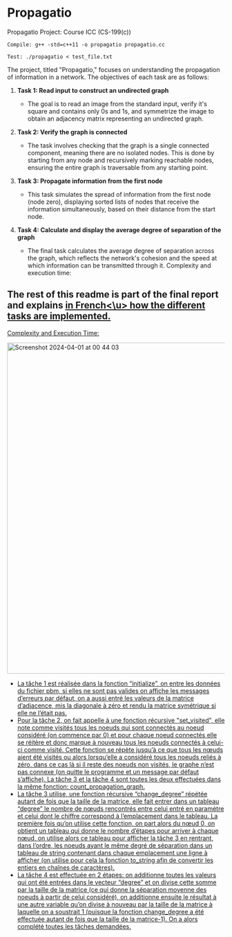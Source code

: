 # Propagatio
Propagatio Project: Course ICC (CS-199(c))
```c++11
Compile: g++ -std=c++11 -o propagatio propagatio.cc
```
```c++11
Test: ./propagatio < test_file.txt
```

The project, titled "Propagatio," focuses on understanding the propagation of information in a network. The objectives of each task are as follows:

1. **Task 1: Read input to construct an undirected graph**
   - The goal is to read an image from the standard input, verify it's square and contains only 0s and 1s, and symmetrize the image to obtain an adjacency matrix representing an undirected graph.

2. **Task 2: Verify the graph is connected**
   - The task involves checking that the graph is a single connected component, meaning there are no isolated nodes. This is done by starting from any node and recursively marking reachable nodes, ensuring the entire graph is traversable from any starting point.

3. **Task 3: Propagate information from the first node**
   - This task simulates the spread of information from the first node (node zero), displaying sorted lists of nodes that receive the information simultaneously, based on their distance from the start node.

4. **Task 4: Calculate and display the average degree of separation of the graph**
   - The final task calculates the average degree of separation across the graph, which reflects the network's cohesion and the speed at which information can be transmitted through it.
Complexity and execution time:

## The rest of this readme is part of the final report and explains <u>in French<\u> how the different tasks are implemented.

Complexity and Execution Time:

<img width="764" alt="Screenshot 2024-04-01 at 00 44 03" src="https://github.com/mehdi533/Propagatio/assets/113531778/a567c588-98a8-42d9-9bcf-7cd3bce8ae96">


* La tâche 1 est réalisée dans la fonction “initialize”, on entre les données du fichier pbm, si elles ne sont pas valides on affiche les messages d’erreurs par défaut, on a aussi entré les valeurs de la matrice d’adjacence, mis la diagonale à zéro et rendu la matrice symétrique si elle ne l’était pas. 
* Pour la tâche 2, on fait appelle à une fonction récursive "set_visited", elle note comme visités tous les noeuds qui sont connectés au noeud considéré (on commence par 0) et pour chaque noeud connectés elle se réitère et donc marque à nouveau tous les noeuds connectés à celui-ci comme visité. Cette fonction se répète jusqu’à ce que tous les nœuds aient été visités ou alors lorsqu’elle a considéré tous les noeuds reliés à zéro, dans ce cas là si il reste des noeuds non visités, le graphe n’est pas connexe (on quitte le programme et un message par défaut s’affiche). La tâche 3 et la tâche 4 sont toutes les deux effectuées dans la même fonction: count_propagation_graph. 
* La tâche 3 utilise, une fonction récursive “change_degree” répétée autant de fois que la taille de la matrice, elle fait entrer dans un tableau “degree” le nombre de nœuds rencontrés entre celui entré en paramètre et celui dont le chiffre correspond à l’emplacement dans le tableau. La première fois qu’on utilise cette fonction, on part alors du nœud 0, on obtient un tableau qui donne le nombre d’étapes pour arriver à chaque nœud, on utilise alors ce tableau pour afficher la tâche 3 en rentrant, dans l’ordre, les noeuds ayant le même degré de séparation dans un tableau de string contenant dans chaque emplacement une ligne à afficher (on utilise pour cela la fonction to_string afin de convertir les entiers en chaînes de caractères). 
* La tâche 4 est effectuée en 2 étapes: on additionne toutes les valeurs qui ont été entrées dans le vecteur “degree” et on divise cette somme par la taille de la matrice (ce qui donne la séparation moyenne des noeuds à partir de celui considéré), on additionne ensuite le résultat à une autre variable qu’on divise à nouveau par la taille de la matrice à laquelle on a soustrait 1 (puisque la fonction change_degree a été effectuée autant de fois que la taille de la matrice-1). On a alors complété toutes les tâches demandées.
